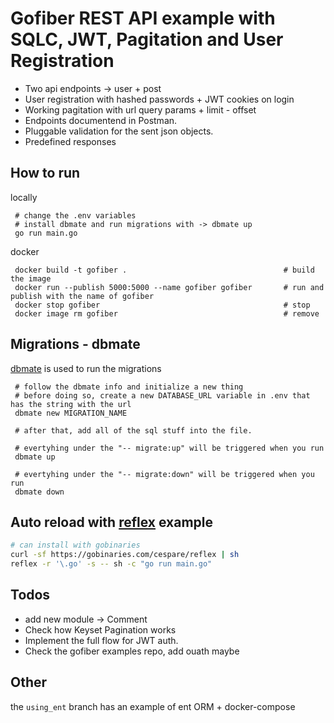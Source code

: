 # Gofiber REST API example with SQLC, JWT, Pagitation and User Registration

- Two api endpoints -> user + post
- User registration with hashed passwords + JWT cookies on login
- Working pagitation with url query params + limit - offset
- Endpoints documentend in Postman.
- Pluggable validation for the sent json objects.
- Predefined responses

## How to run

locally

     # change the .env variables
     # install dbmate and run migrations with -> dbmate up
     go run main.go

docker

     docker build -t gofiber .                                   # build the image
     docker run --publish 5000:5000 --name gofiber gofiber       # run and publish with the name of gofiber
     docker stop gofiber                                         # stop
     docker image rm gofiber                                     # remove

## Migrations - dbmate

[dbmate](https://github.com/amacneil/dbmate) is used to run the migrations

     # follow the dbmate info and initialize a new thing
     # before doing so, create a new DATABASE_URL variable in .env that has the string with the url
     dbmate new MIGRATION_NAME

     # after that, add all of the sql stuff into the file.

     # evertyhing under the "-- migrate:up" will be triggered when you run
     dbmate up

     # evertyhing under the "-- migrate:down" will be triggered when you run
     dbmate down

## Auto reload with [reflex](https://github.com/cespare/reflex) example

```bash
# can install with gobinaries
curl -sf https://gobinaries.com/cespare/reflex | sh
reflex -r '\.go' -s -- sh -c "go run main.go"
```

## Todos

- add new module -> Comment
- Check how Keyset Pagination works
- Implement the full flow for JWT auth.
- Check the gofiber examples repo, add ouath maybe

## Other

the `using_ent` branch has an example of ent ORM + docker-compose

<!--

export PATH=$PATH:/usr/local/go/bin

# cd into the psql shell
sudo -u postgres psql -U postgres
\c test_db


 -->
